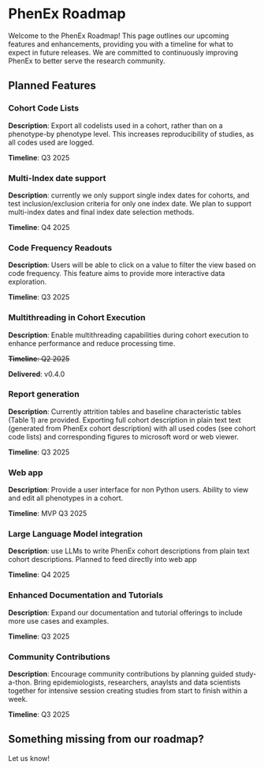 # PhenEx Roadmap

Welcome to the PhenEx Roadmap! This page outlines our upcoming features and enhancements, providing you with a timeline for what to expect in future releases. We are committed to continuously improving PhenEx to better serve the research community.

## Planned Features

### Cohort Code Lists

**Description**: Export all codelists used in a cohort, rather than on a phenotype-by phenotype level. This increases reproducibility of studies, as all codes used are logged.

**Timeline**: Q3 2025

### Multi-Index date support

**Description**: currently we only support single index dates for cohorts, and test inclusion/exclusion criteria for only one index date. We plan to support multi-index dates and final index date selection methods.

**Timeline**: Q4 2025

### Code Frequency Readouts

**Description**: Users will be able to click on a value to filter the view based on code frequency. This feature aims to provide more interactive data exploration.

**Timeline**: Q3 2025

### Multithreading in Cohort Execution

**Description**: Enable multithreading capabilities during cohort execution to enhance performance and reduce processing time.

~~**Timeline**: Q2 2025~~

**Delivered**: v0.4.0

### Report generation

**Description**: Currently attrition tables and baseline characteristic tables (Table 1) are provided. Exporting full cohort description in plain text text (generated from PhenEx cohort description) with all used codes (see cohort code lists) and corresponding figures to microsoft word or web viewer.

**Timeline**: Q3 2025

### Web app

**Description**: Provide a user interface for non Python users. Ability to view and edit all phenotypes in a cohort.

**Timeline**: MVP Q3 2025

### Large Language Model integration

**Description**: use LLMs to write PhenEx cohort descriptions from plain text cohort descriptions. Planned to feed directly into web app

**Timeline**: Q4 2025

### Enhanced Documentation and Tutorials

**Description**: Expand our documentation and tutorial offerings to include more use cases and examples.

**Timeline**: Q3 2025

### Community Contributions

**Description**: Encourage community contributions by planning guided study-a-thon. Bring epidemiologists, researchers, anaylsts and data scientists together for intensive session creating studies from start to finish within a week.

**Timeline**: Q3 2025

## Something missing from our roadmap?

Let us know!
